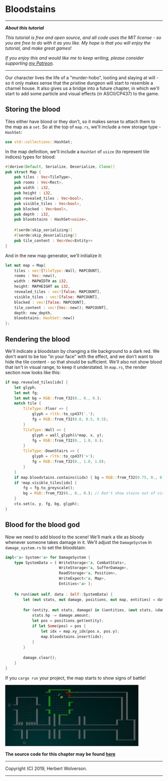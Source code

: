 # Bloodstains

---

***About this tutorial***

*This tutorial is free and open source, and all code uses the MIT license - so you are free to do with it as you like. My hope is that you will enjoy the tutorial, and make great games!*

*If you enjoy this and would like me to keep writing, please consider supporting [my Patreon](https://www.patreon.com/blackfuture).*

---

Our character lives the life of a "murder-hobo", looting and slaying at will - so it only makes sense that the pristine dungeon will start to resemble a charnel house. It also gives us a bridge into a future chapter, in which we'll start to add some particle and visual effects (in ASCII/CP437) to the game.

## Storing the blood

Tiles either have blood or they don't, so it makes sense to attach them to the map as a `set`. So at the top of `map.rs`, we'll include a new storage type - `HashSet`:

```rust
use std::collections::HashSet;
```

In the map definition, we'll include a `HashSet` of `usize` (to represent tile indices) types for blood:

```rust
#[derive(Default, Serialize, Deserialize, Clone)]
pub struct Map {
    pub tiles : Vec<TileType>,
    pub rooms : Vec<Rect>,
    pub width : i32,
    pub height : i32,
    pub revealed_tiles : Vec<bool>,
    pub visible_tiles : Vec<bool>,
    pub blocked : Vec<bool>,
    pub depth : i32,
    pub bloodstains : HashSet<usize>,

    #[serde(skip_serializing)]
    #[serde(skip_deserializing)]
    pub tile_content : Vec<Vec<Entity>>
}
```

And in the new map generator, we'll initialize it:

```rust
let mut map = Map{
    tiles : vec![TileType::Wall; MAPCOUNT],
    rooms : Vec::new(),
    width : MAPWIDTH as i32,
    height: MAPHEIGHT as i32,
    revealed_tiles : vec![false; MAPCOUNT],
    visible_tiles : vec![false; MAPCOUNT],
    blocked : vec![false; MAPCOUNT],
    tile_content : vec![Vec::new(); MAPCOUNT],
    depth: new_depth,
    bloodstains: HashSet::new()
};
```

## Rendering the blood

We'll indicate a bloodstain by changing a tile background to a dark red. We don't want to be too "in your face" with the effect, and we don't want to hide the tile content - so that should be sufficient. We'll also not show blood that isn't in visual range, to keep it understated. In `map.rs`, the render section now looks like this:

```rust
if map.revealed_tiles[idx] {
    let glyph;
    let mut fg;
    let mut bg = RGB::from_f32(0., 0., 0.);
    match tile {
        TileType::Floor => {
            glyph = rltk::to_cp437('.');
            fg = RGB::from_f32(0.0, 0.5, 0.5);
        }
        TileType::Wall => {
            glyph = wall_glyph(&*map, x, y);
            fg = RGB::from_f32(0., 1.0, 0.);
        }
        TileType::DownStairs => {
            glyph = rltk::to_cp437('>');
            fg = RGB::from_f32(0., 1.0, 1.0);
        }
    }
    if map.bloodstains.contains(&idx) { bg = RGB::from_f32(0.75, 0., 0.); }
    if !map.visible_tiles[idx] { 
        fg = fg.to_greyscale();
        bg = RGB::from_f32(0., 0., 0.); // Don't show stains out of visual range
    }
    ctx.set(x, y, fg, bg, glyph);
}
```

## Blood for the blood god

Now we need to add blood to the scene! We'll mark a tile as bloody whenever someone takes damage in it. We'll adjust the `DamageSystem` in `damage_system.rs` to set the bloodstain:

```rust
impl<'a> System<'a> for DamageSystem {
    type SystemData = ( WriteStorage<'a, CombatStats>,
                        WriteStorage<'a, SufferDamage>,
                        ReadStorage<'a, Position>,
                        WriteExpect<'a, Map>,
                        Entities<'a> );

    fn run(&mut self, data : Self::SystemData) {
        let (mut stats, mut damage, positions, mut map, entities) = data;

        for (entity, mut stats, damage) in (&entities, &mut stats, &damage).join() {
            stats.hp -= damage.amount;
            let pos = positions.get(entity);
            if let Some(pos) = pos {
                let idx = map.xy_idx(pos.x, pos.y);
                map.bloodstains.insert(idx);
            }
        }

        damage.clear();
    }
}
```

If you `cargo run` your project, the map starts to show signs of battle!

![Screenshot](./c17-s1.jpg)

**The source code for this chapter may be found [here](https://github.com/thebracket/rustrogueliketutorial/tree/master/chapter-16-nicewalls)**

---

Copyright (C) 2019, Herbert Wolverson.

---
